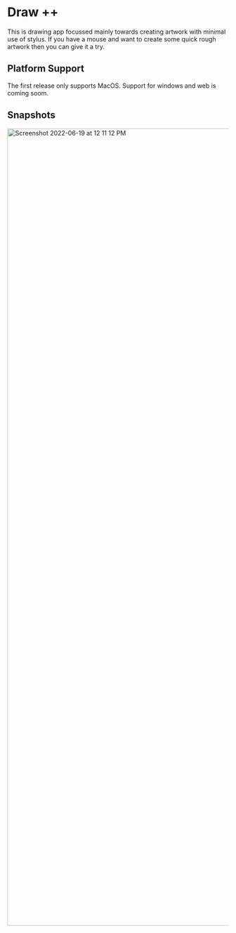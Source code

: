 # Draw ++

This is drawing app focussed mainly towards creating artwork with minimal use of stylus. 
If you have a mouse and want to create some quick rough artwork then you can give it a try.

## Platform Support
The first release only supports MacOS.
Support for windows and web is coming soom.

## Snapshots


<img width="1817" alt="Screenshot 2022-06-19 at 12 11 12 PM" src="https://user-images.githubusercontent.com/6642240/174469325-1efd4f6c-6d65-4e11-a8f2-96a073d58335.png">
